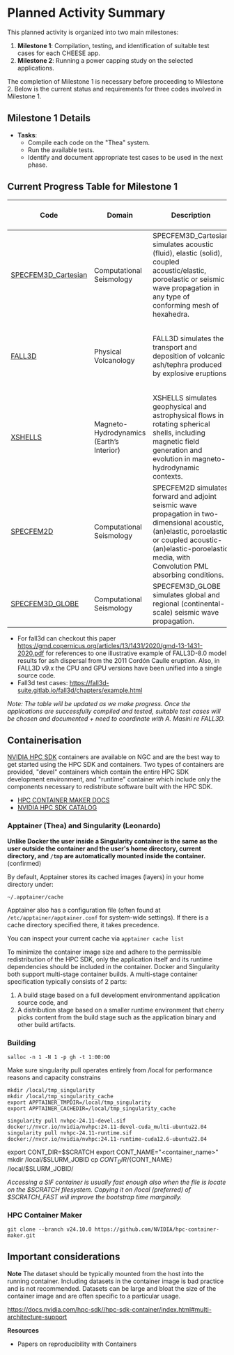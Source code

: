 # Planned Activity Summary

This planned activity is organized into two main milestones:

1. **Milestone 1**: Compilation, testing, and identification of suitable test cases for each CHEESE app.
2. **Milestone 2**: Running a power capping study on the selected applications.

The completion of Milestone 1 is necessary before proceeding to Milestone 2. Below is the current status and requirements for three codes involved in Milestone 1.

## Milestone 1 Details

- **Tasks**:
  - Compile each code on the "Thea" system.
  - Run the available tests.
  - Identify and document appropriate test cases to be used in the next phase.

## Current Progress Table for Milestone 1

| Code                                                       | Domain                         | Description                                                                                                                                                                                                                                                                            | Version   | Dependencies                            | Compilation Status                                                                      | Testing Status                 | Test Case Identified |
|------------------------------------------------------------|--------------------------------|----------------------------------------------------------------------------------------------------------------------------------------------------------------------------------------------------------------------------------------------------------------------------------------|-----------|-------------------------------------------|-----------------------------------------------------------------------------------------|-------------------------------|----------------------|
| [SPECFEM3D_Cartesian](https://github.com/SPECFEM/specfem3d)| Computational Seismology        | SPECFEM3D_Cartesian simulates acoustic (fluid), elastic (solid), coupled acoustic/elastic, poroelastic or seismic wave propagation in any type of conforming mesh of hexahedra.                                                  | v4.1.1    | Fortran2003, CUDA, (MPI), CUBIT, SCOTCH   | Compiles successfully, but test compilation fails                                        | Not started                    | Not started          |
| [FALL3D](fall3d/README.md)                                 | Physical Volcanology            | FALL3D simulates the transport and deposition of volcanic ash/tephra produced by explosive eruptions.                                                                                                                                                                                   | 9.0.1         | Fortran, (MPI), OpenACC (NVfortran), netCDF-Fortran with netCDF-4 support, (PnetCDF)                                         | Not started                                                                              | Not started                    | Not started          |
| [XSHELLS](xshells/README.md)                               | Magneto-Hydrodynamics (Earth’s Interior) | XSHELLS simulates geophysical and astrophysical flows in rotating spherical shells, including magnetic field generation and evolution in magneto-hydrodynamic contexts.                                                                          | -         | NVHPC, Vulkan FFT, MPI                    | Need to coordinate with developer to resolve compilation issues (x86 pre-processor macros) | Not started                    | Not started          |
| [SPECFEM2D](https://github.com/SPECFEM/specfem2d)          | Computational Seismology        | SPECFEM2D simulates forward and adjoint seismic wave propagation in two-dimensional acoustic, (an)elastic, poroelastic or coupled acoustic-(an)elastic-poroelastic media, with Convolution PML absorbing conditions.                                                                      | -         | Fortran, MPI                              | Not started                                                                              | Not started                    | Not started          |
| [SPECFEM3D_GLOBE](https://github.com/SPECFEM/specfem3d_globe) | Computational Seismology     | SPECFEM3D_GLOBE simulates global and regional (continental-scale) seismic wave propagation.                                                                                                                                                                                              | -         | Fortran, MPI                              | Not started                                                                              | Not started                    | Not started          |




- For fall3d can checkout this paper https://gmd.copernicus.org/articles/13/1431/2020/gmd-13-1431-2020.pdf for references to one illustrative example of FALL3D-8.0 model results for ash dispersal from the
2011 Cordón Caulle eruption. Also, in FALL3D v9.x the CPU and GPU versions have been unified into a single source code.
- Fall3d test cases: https://fall3d-suite.gitlab.io/fall3d/chapters/example.html

_Note: The table will be updated as we make progress. Once the applications are successfully compiled and tested, suitable test cases will be chosen and documented + need to coordinate with A. Masini re FALL3D._



## Containerisation 

[NVIDIA HPC SDK](https://ngc.nvidia.com/catalog/containers/nvidia:nvhpc) containers are available on NGC and are the best way to get started using the HPC SDK and containers. Two types of containers are provided, "devel" containers which contain the entire HPC SDK development environment, and "runtime" container which include only the components necessary to redistribute software built with the HPC SDK.


- [HPC CONTAINER MAKER DOCS](https://docs.nvidia.com/hpc-sdk//hpc-sdk-container/index.html)
- [NVIDIA HPC SDK CATALOG](https://catalog.ngc.nvidia.com/orgs/nvidia/containers/nvhpc/tags)


### Apptainer (Thea) and Singularity (Leonardo)

**Unlike Docker the user inside a Singularity container is the same as the user outside the container and the user's home directory, current directory, and `/tmp` are automatically mounted inside the container.** (confirmed)


By default, Apptainer stores its cached images (layers) in your home directory under:

```shell
~/.apptainer/cache
```

Apptainer also has a configuration file (often found at `/etc/apptainer/apptainer.conf` for system-wide settings). If there is a cache directory specified there, it takes precedence.

You can inspect your current cache via `apptainer cache list`


To minimize the container image size and adhere to the permissible redistribution of the HPC SDK, only the application itself and its runtime dependencies should be included in the container. Docker and Singularity both support multi-stage container builds. A multi-stage container specification typically consists of 2 parts:

1. A build stage based on a full development environmentand application source code, and
2. A distribution stage based on a smaller runtime environment that cherry picks content from the build stage such as the application binary and other build artifacts.

### Building 


```shell
salloc -n 1 -N 1 -p gh -t 1:00:00
```

Make sure singularity pull operates entirely from  /local  for performance reasons and capacity
constrains

```shell
mkdir /local/tmp_singularity
mkdir /local/tmp_singularity_cache
export APPTAINER_TMPDIR=/local/tmp_singularity
export APPTAINER_CACHEDIR=/local/tmp_singularity_cache
```

```shell
singularity pull nvhpc-24.11-devel.sif docker://nvcr.io/nvidia/nvhpc:24.11-devel-cuda_multi-ubuntu22.04
singularity pull nvhpc-24.11-runtime.sif docker://nvcr.io/nvidia/nvhpc:24.11-runtime-cuda12.6-ubuntu22.04
```

export CONT_DIR=$SCRATCH
export CONT_NAME="<container_name>"
mkdir /local/$SLURM_JOBID
cp ${CONT_DIR}/${CONT_NAME} /local/$SLURM_JOBID/

_Accessing a SIF container is usually fast enough also when the file is locate on the  $SCRATCH 
filesystem. Copying it on  /local  (preferred) of  $SCRATCH_FAST  will improve the bootstrap time
marginally._


### HPC Container Maker 

```shell
git clone --branch v24.10.0 https://github.com/NVIDIA/hpc-container-maker.git
```

## Important considerations 

**Note** The dataset should be typically mounted from the host into the running container. Including datasets in the container image is bad practice and is not recommended. Datasets can be large and bloat the size of the container image and are often specific to a particular usage.


https://docs.nvidia.com/hpc-sdk//hpc-sdk-container/index.html#multi-architecture-support

**Resources**

  - Papers on reproducibility with Containers